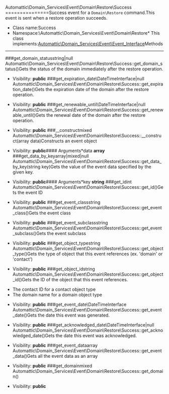 Automattic\Domain_Services\Event\Domain\Restore\Success
===============Success event for a `Domain\Restore` command.This event is sent when a restore operation succeeds.
* Class name:Success
* Namespace:\Automattic\Domain_Services\Event\Domain\Restore* This class implements:[Automattic\Domain_Services\Event\Event_Interface](Automattic-Domain_Services-Event-Event_Interface.md)Methods
-------
###get_domain_statusstring|null Automattic\Domain_Services\Event\Domain\Restore\Success::get_domain_status()Gets the status of the domain immediately after the restore operation.



* Visibility: **public**
###get_expiration_date\DateTimeInterface|null Automattic\Domain_Services\Event\Domain\Restore\Success::get_expiration_date()Gets the expiration date of the domain after the restore operation.



* Visibility: **public**
###get_renewable_until\DateTimeInterface|null Automattic\Domain_Services\Event\Domain\Restore\Success::get_renewable_until()Gets the renewal date of the domain after the restore operation.



* Visibility: **public**
###__constructmixed Automattic\Domain_Services\Event\Domain\Restore\Success::__construct(array data)Constructs an event object



* Visibility: **public**#### Arguments*data **array**
###get_data_by_keyarray|mixed|null Automattic\Domain_Services\Event\Domain\Restore\Success::get_data_by_key(string key)Gets the value of the event data specified by the given key.



* Visibility: **public**#### Arguments*key **string**
###get_idint Automattic\Domain_Services\Event\Domain\Restore\Success::get_id()Gets the event ID



* Visibility: **public**
###get_event_classstring Automattic\Domain_Services\Event\Domain\Restore\Success::get_event_class()Gets the event class



* Visibility: **public**
###get_event_subclassstring Automattic\Domain_Services\Event\Domain\Restore\Success::get_event_subclass()Gets the event subclass



* Visibility: **public**
###get_object_typestring Automattic\Domain_Services\Event\Domain\Restore\Success::get_object_type()Gets the type of object that this event references (ex. 'domain' or 'contact')



* Visibility: **public**
###get_object_idstring Automattic\Domain_Services\Event\Domain\Restore\Success::get_object_id()Gets the ID of the object that this event references.

- The contact ID for a contact object type
- The domain name for a domain object type

* Visibility: **public**
###get_event_date\DateTimeInterface Automattic\Domain_Services\Event\Domain\Restore\Success::get_event_date()Gets the date this event was generated.



* Visibility: **public**
###get_acknowledged_date\DateTimeInterface|null Automattic\Domain_Services\Event\Domain\Restore\Success::get_acknowledged_date()Gets the date this event was acknowledged.



* Visibility: **public**
###get_event_dataarray Automattic\Domain_Services\Event\Domain\Restore\Success::get_event_data()Gets all the event data as an array



* Visibility: **public**
###get_domainmixed Automattic\Domain_Services\Event\Domain\Restore\Success::get_domain()



* Visibility: **public**